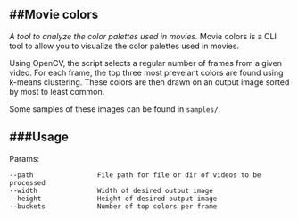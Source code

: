 ##Movie colors
---
*A tool to analyze the color palettes used in movies.*
Movie colors is a CLI tool to allow you to visualize the color palettes used in movies.

Using OpenCV, the script selects a regular number of frames from a given video. For each frame, the top three most prevelant colors are found using k-means clustering. These colors are then drawn on an output image sorted by most to least common.

Some samples of these images can be found in `samples/`.

###Usage
---

Params:  
```
--path                File path for file or dir of videos to be processed
--width               Width of desired output image
--height              Height of desired output image
--buckets             Number of top colors per frame
```
